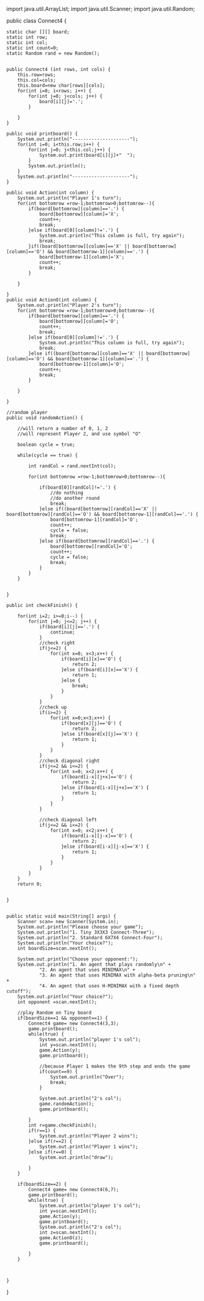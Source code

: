 import java.util.ArrayList; 
import java.util.Scanner;
import java.util.Random;

public class Connect4 {

	static char [][] board;
	static int row;
	static int col;
	static int count=0;
	static Random rand = new Random();


	public Connect4 (int rows, int cols) {
		this.row=rows;
		this.col=cols;
		this.board=new char[rows][cols];
		for(int i=0; i<rows; i++) {
			for(int j=0; j<cols; j++) {
				board[i][j]='.';
			}

		}
	}

	public void printboard() {
		System.out.println("---------------------");
		for(int i=0; i<this.row;i++) {
			for(int j=0; j<this.col;j++) {
				System.out.print(board[i][j]+"  ");
			}
			System.out.println();
		}
		System.out.println("---------------------"); 
	}

	public void Action(int column) {
		System.out.println("Player 1's turn");
		for(int bottomrow =row-1;bottomrow>0;bottomrow--){
			if(board[bottomrow][column]=='.') {
				board[bottomrow][column]='X';
				count++;
				break;
			}else if(board[0][column]!='.') {
				System.out.println("This column is full, try again");
				break;
			}if((board[bottomrow][column]=='X' || board[bottomrow][column]=='O') && board[bottomrow-1][column]=='.') {
				board[bottomrow-1][column]='X';
				count++;
				break;
			}

		}

	}
	public void ActionO(int column) {
		System.out.println("Player 2's turn");
		for(int bottomrow =row-1;bottomrow>0;bottomrow--){
			if(board[bottomrow][column]=='.') {
				board[bottomrow][column]='O';
				count++;
				break;
			}else if(board[0][column]!='.') {
				System.out.println("This column is full, try again");
				break;
			}else if((board[bottomrow][column]=='X' || board[bottomrow][column]=='O') && board[bottomrow-1][column]=='.') {
				board[bottomrow-1][column]='O'; 
				count++;
				break;
			}

		}

	}

	//random player
	public void randomAction() {

		//will return a number of 0, 1, 2
		//will represent Player 2, and use symbol "O"

		boolean cycle = true;

		while(cycle == true) {

			int randCol = rand.nextInt(col);

			for(int bottomrow =row-1;bottomrow>0;bottomrow--){

				if(board[0][randCol]!='.') {
					//do nothing
					//do another round
					break;
				}else if((board[bottomrow][randCol]=='X' || board[bottomrow][randCol]=='O') && board[bottomrow-1][randCol]=='.') {
					board[bottomrow-1][randCol]='O';
					count++;
					cycle = false;
					break;
				}else if(board[bottomrow][randCol]=='.') {
					board[bottomrow][randCol]='O';
					count++;
					cycle = false; 
					break;
				}
			}
		}


	}

	public int checkFinish() {
	
		for(int i=2; i>=0;i--) {
			for(int j=0; j<=2; j++) {
				if(board[i][j]=='.') {
					continue;
				}
				//check right
				if(j<=2) {
					for(int x=0; x<3;x++) {
						if(board[i][x]=='O') {
							return 2;
						}else if(board[i][x]=='X') {
							return 1;
						}else {
							break;
						}
					}
				}
				//check up
				if(i>=2) {
					for(int x=0;x<3;x++) {
						if(board[x][j]=='O') {
							return 2;
						}else if(board[x][j]=='X') {
							return 1;
						}
					}
				}
				//check diagonal right
				if(j<=2 && i<=2) {
					for(int x=0; x<2;x++) {
						if(board[i-x][j+x]=='O') {
							return 2;
						}else if(board[i-x][j+x]=='X') {
							return 1;
						}
					}
				}
				
				//check diagonal left
				if(j<=2 && i<=2) {
					for(int x=0; x<2;x++) {
						if(board[i-x][j-x]=='O') {
							return 2;
						}else if(board[i-x][j-x]=='X') {
							return 1;
						}
					}
				}
			}
		}
		return 0;


	}


	public static void main(String[] args) {
		Scanner scan= new Scanner(System.in);
		System.out.println("Please choose your game");
		System.out.println("1. Tiny 3X3X3 Connect-Three");
		System.out.println("2. Standard 6X7X4 Connect-Four");
		System.out.println("Your choice?");
		int boardSize=scan.nextInt();

		System.out.println("Choose your opponent:");
		System.out.println("1. An agent that plays randomly\n" + 
				"2. An agent that uses MINIMAX\n" + 
				"3. An agent that uses MINIMAX with alpha-beta pruning\n" + 
				"4. An agent that uses H-MINIMAX with a fixed depth cutoff");
		System.out.println("Your choice?");
		int opponent =scan.nextInt();

		//play Random on Tiny board
		if(boardSize==1 && opponent==1) {
			Connect4 game= new Connect4(3,3);
			game.printboard();
			while(true) {
				System.out.println("player 1's col");
				int y=scan.nextInt();
				game.Action(y);
				game.printboard();

				//because Player 1 makes the 9th step and ends the game
				if(count==9) {
					System.out.println("Over");
					break;
				}

				System.out.println("2's col");
				game.randomAction();
				game.printboard();
				
			}
			int r=game.checkFinish();
			if(r==1) {
				System.out.println("Player 2 wins");
			}else if(r==2) {
				System.out.println("Player 1 wins");
			}else if(r==0) {
				System.out.println("draw");
			
			}
		}

		if(boardSize==2) {
			Connect4 game= new Connect4(6,7);
			game.printboard();
			while(true) {
				System.out.println("player 1's col");
				int y=scan.nextInt();
				game.Action(y);
				game.printboard();
				System.out.println("2's col");
				int z=scan.nextInt();
				game.ActionO(z);
				game.printboard();

			}
		}



	}
}
